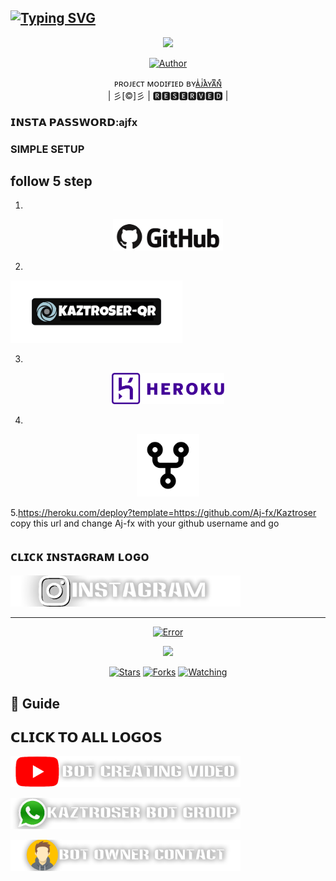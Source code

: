 ## [![Typing SVG](https://readme-typing-svg.herokuapp.com?font=Lemon+milk&color=F7000&lines=Welcome+to+𝙺𝚊𝚣𝚝𝚛𝚘𝚜𝚎𝚛+WA+Bot+repo;Created+by+Aj+fx;This+is+a+userbot+privet+and+public+bot;With+more+features)](https://git.io/typing-svg)
 
  <p align="center">
<span class="avatar"><img height='330' src="https://i.imgur.com/u76xdWZ.jpeg"> </a></span> 
</p>
  <p align="center">
<a href="https://github.com/aj-fx"><img title="Author" src="https://img.shields.io/badge/Owner-𝗔𝗝𝗙𝗫-Ajfx/Kaztroserv2?color=blue&style=for-the-badge&logo=whatsapp"></a>
</p>
<p align="center">
ᴘʀᴏᴊᴇᴄᴛ ᴍᴏᴅɪғɪᴇᴅ ʙʏ<a href="https://github.com/cyberchekuthan">ᴀͥᴊͭᴀᷤʏᴀͫɴͤ</a>
    <br>
       | 彡[©]彡 |
       🆁🅴🆂🅴🆁🆅🅴🅳 |
    <br> 
</p>

### 𝗜𝗡𝗦𝗧𝗔 𝗣𝗔𝗦𝗦𝗪𝗢𝗥𝗗:ajfx

### SIMPLE SETUP

## follow 5 step
1.
<p align="center">
<a href="https://github.com/signup/"><span class="avatar"><img height='50' src="./photo/aj.png" alt="Error"> </a></span>
 
2.
<a href="https://replit.com/@Aj-fx/Kaztroser?v=1"><span class="avatar"><img height='100' src="./photo/Kaztroser-15.png" alt="Error"> </a></span>
  
3.
<p align="center">
 <a href="https://signup.heroku.com"><span class="avatar"><img height='50' src="./photo/hh.png" alt="Error"> </a></span>
  
4.
<p align="center">
 <a href="https://github.com/Aj-fx/Kaztroser/fork"><span class="avatar"><img height='100' src="./photo/appu.png" alt="Error"> </a></span>

5.https://heroku.com/deploy?template=https://github.com/Aj-fx/Kaztroser copy this url and change Aj-fx with your github username and go<br>

## ᴄʟɪᴄᴋ ɪɴsᴛᴀɢʀᴀᴍ ʟᴏɢᴏ

  <a href="https://instagram.com/ajayan_007?utm_medium=copy_link"><span class="avatar"><img height='50' src="./photo/Noorin.png" alt="Error"> </a></span>
  

----

  <p align="center">
  <a href="httsp://github.com/Aj-fx/Kaztro_ser">
   <p align="center">
<a href="https://github.com/Aj-fx/Kaztro_ser/blob/master/plugins/README.md"><span class="avatar"><img height='20' src="https://komarev.com/ghpvc/?username=Aj-fx&label=Profile%20views&color=ff69b4&label=Profile+Views&style=plastic" alt="Error"> </a></span>
<a href="https://github.com/Aj-fx/followers">
  <p align="center">
<img src="https://img.shields.io/github/repo-size/Aj-fx/Kaztro_ser?color=green&label=Repo%20total%20size&style=plastic">
<p align="center">
<a href="https://github.com/Aj-fx/followers"
<img title="Followers" src="https://img.shields.io/github/followers/Aj-fx?color=blue&style=flat-square"></a>
<a href="https://github.com/Aj-fx/Kaztro_ser/stargazers/"><img title="Stars" src="https://img.shields.io/github/stars/Aj-fx/Kaztro_ser?color=blue&style=flat-square"></a>
<a href="https://github.com/Aj-fx/Kaztro_ser/network/members"><img title="Forks" src="https://img.shields.io/github/forks/Aj-fx/Kaztro_ser?color=blue&style=flat-square"></a>
<a href="https://github.com/Aj-fx/Kaztro_ser/watchers"><img title="Watching" src="https://img.shields.io/github/watchers/Aj-fx/Kaztro_ser?label=Watchers&color=blue&style=flat-square"></a>
</p>

## 📢 Guide

## 𝗖𝗟𝗜𝗖𝗞 𝗧𝗢 𝗔𝗟𝗟 𝗟𝗢𝗚𝗢𝗦
  <a href="https://chat.whatsapp.com/EdukdzFc6suJNCs62aJB3f"><span class="avatar"><img height='50' src="./Kaztroserv2/yt.png" alt="Error"> </a></span>


  <a href="https://chat.whatsapp.com/EdukdzFc6suJNCs62aJB3f"><span class="avatar"><img height='50' src="./photo/group.png" alt="Error"> </a></span>

  <a href="http://wa.me/918281440156?text=Can%20you%20help%20bro"><span class="avatar"><img height='50' src="./photo/dlover.png" alt="Error"> </a></span>
  

